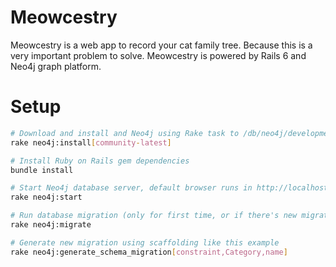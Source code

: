 # Meowcestry

Meowcestry is a web app to record your cat family tree. Because this is a very important problem to solve. Meowcestry is powered by Rails 6 and Neo4j graph platform.

# Setup

```bash
# Download and install and Neo4j using Rake task to /db/neo4j/development
rake neo4j:install[community-latest]

# Install Ruby on Rails gem dependencies
bundle install

# Start Neo4j database server, default browser runs in http://localhost:7474/
rake neo4j:start

# Run database migration (only for first time, or if there's new migration)
rake neo4j:migrate

# Generate new migration using scaffolding like this example
rake neo4j:generate_schema_migration[constraint,Category,name]
```
